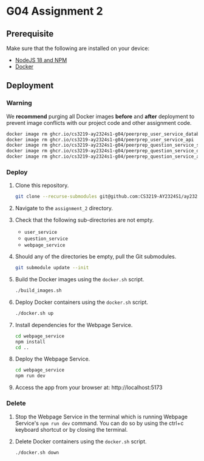 # G04 Assignment 2

## Prerequisite

Make sure that the following are installed on your device:

- [NodeJS 18 and NPM](https://nodejs.org/download/release/v18.18.2/)
- [Docker](https://docs.docker.com/engine/install/)

## Deployment

### Warning

We **recommend** purging all Docker images **before** and **after** deployment to prevent image conflicts with our project code and other assignment code.

```bash
docker image rm ghcr.io/cs3219-ay2324s1-g04/peerprep_user_service_database_initialiser
docker image rm ghcr.io/cs3219-ay2324s1-g04/peerprep_user_service_api
docker image rm ghcr.io/cs3219-ay2324s1-g04/peerprep_question_service_scheduled_question_deleter
docker image rm ghcr.io/cs3219-ay2324s1-g04/peerprep_question_service_database_initialiser
docker image rm ghcr.io/cs3219-ay2324s1-g04/peerprep_question_service_api
```

### Deploy

1. Clone this repository.

    ```bash
    git clone --recurse-submodules git@github.com:CS3219-AY2324S1/ay2324s1-course-assessment-g04.git
    ```

2. Navigate to the `assignment_2` directory.

3. Check that the following sub-directories are not empty.
    - `user_service`
    - `question_service`
    - `webpage_service`

4. Should any of the directories be empty, pull the Git submodules.

    ```bash
    git submodule update --init
    ```

5. Build the Docker images using the `docker.sh` script.

    ```bash
    ./build_images.sh
    ```

6. Deploy Docker containers using the `docker.sh` script.

    ```bash
    ./docker.sh up
    ```

7. Install dependencies for the Webpage Service.

    ```bash
    cd webpage_service
    npm install
    cd ..
    ```

8. Deploy the Webpage Service.

    ```bash
    cd webpage_service
    npm run dev
    ```

9.  Access the app from your browser at: http://localhost:5173

### Delete

1. Stop the Webpage Service in the terminal which is running Webpage Service's `npm run dev` command. You can do so by using the ctrl+c keyboard shortcut or by closing the terminal.

2. Delete Docker containers using the `docker.sh` script.

    ```bash
    ./docker.sh down
    ```

